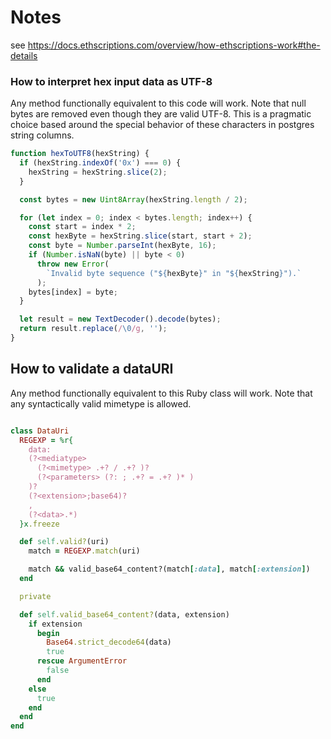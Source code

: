 # Notes


see <https://docs.ethscriptions.com/overview/how-ethscriptions-work#the-details>


### How to interpret hex input data as UTF-8

Any method functionally equivalent to this code will work. Note that null bytes are removed even though they are valid UTF-8. This is a pragmatic choice based around the special behavior of these characters in postgres string columns.

``` js
function hexToUTF8(hexString) {
  if (hexString.indexOf('0x') === 0) {
    hexString = hexString.slice(2);
  }

  const bytes = new Uint8Array(hexString.length / 2);

  for (let index = 0; index < bytes.length; index++) {
    const start = index * 2;
    const hexByte = hexString.slice(start, start + 2);
    const byte = Number.parseInt(hexByte, 16);
    if (Number.isNaN(byte) || byte < 0)
      throw new Error(
        `Invalid byte sequence ("${hexByte}" in "${hexString}").`
      );
    bytes[index] = byte;
  }

  let result = new TextDecoder().decode(bytes);
  return result.replace(/\0/g, '');
}
```


## How to validate a dataURI

Any method functionally equivalent to this Ruby class will work. Note that any syntactically valid mimetype is allowed.

```ruby

class DataUri
  REGEXP = %r{
    data:
    (?<mediatype>
      (?<mimetype> .+? / .+? )?
      (?<parameters> (?: ; .+? = .+? )* )
    )?
    (?<extension>;base64)?
    ,
    (?<data>.*)
  }x.freeze

  def self.valid?(uri)
    match = REGEXP.match(uri)

    match && valid_base64_content?(match[:data], match[:extension])
  end

  private 

  def self.valid_base64_content?(data, extension)
    if extension
      begin
        Base64.strict_decode64(data)
        true
      rescue ArgumentError
        false
      end
    else
      true
    end
  end
end
```

